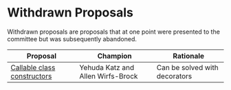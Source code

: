# Withdrawn Proposals

Withdrawn proposals are proposals that at one point were presented to the committee but was subsequently abandoned.

| Proposal | Champion | Rationale |
|----------|----------|-----------|
|[Callable class constructors](https://github.com/tc39/ecma262/blob/master/workingdocs/callconstructor.md) | Yehuda Katz and Allen Wirfs-Brock | Can be solved with decorators |
